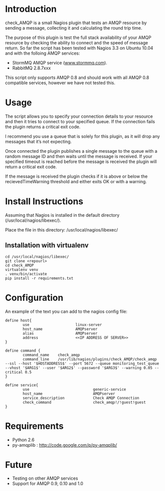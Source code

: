 Introduction
==============

check_AMQP is a small Nagios plugin that tests an AMQP resource by sending a message, collecting it and calculating the round trip time.

The purpose of this plugin is test the full stack availability of your AMQP resource by checking the ability to connect and the speed of message return. So far the script has been tested with Nagios 3.3 on Ubuntu 10.04 and with the folloing AMQP services:
  * StormMQ AMQP service (www.stormmq.com).
  * RabbitMQ 2.8.7xxx

This script only supports AMQP 0.8 and should work with all AMQP 0.8 compatible services, however we have not tested this.

Usage
==========

The script allows you to specify your connection details to your resource and then it tries to connect to your specified queue. If the connection fails the plugin returns a critical exit code.

I recommend you use a queue that is solely for this plugin, as it will drop any messages that it’s not expecting.

Once connected the plugin publishes a single message to the queue with a random message ID and then waits until the message is received. If your specified timeout is reached before the message is received the plugin will return a critical exit code.

If the message is received the plugin checks if it is above or below the recievedTimeWarning threshold and either exits OK or with a warning.

Install Instructions
==========

Assuming that Nagios is installed in the default directory (/usr/local/nagios/libexec/).

Place the file in this directory:
/usr/local/nagios/libexec/

Installation with virtualenv
----------------------------

    cd /usr/local/nagios/libexec/
    git clone <repourl>
    cd check_AMQP
    virtualenv venv
    . venv/bin/activate
    pip install -r requirements.txt

Configuration
=============
An example of the text you can add to the nagios config file:

    define host{
            use                     linux-server
            host_name               AMQPserver
            alias                   AMQPserver
            address                 <<IP ADDRESS OF SERVER>>
    }
    
    define command {
            command_name    check_amqp
            command_line    /usr/lib/nagios/plugins/check_AMQP/check_amqp --ssl --host '$HOSTADDRESS$' --port 5672 --queue monitoring_test_queue --vhost '$ARG1$' --user '$ARG2$' --password '$ARG3$' --warning 0.05 --critical 0.5
    }
    
    define service{
            use                             generic-service
            host_name                       AMQPserver
            service_description             Check AMQP Connection
            check_command                   check_amqp!/!guest!guest
    }

Requirements
==============
  * Python 2.6
  * py-amqplib : http://code.google.com/p/py-amqplib/

Future
==============
* Testing on other AMQP services
* Support for AMQP 0.9, 0.10 and 1.0
